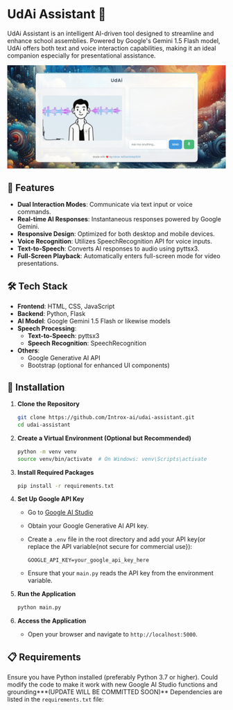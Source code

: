 # UdAi Assistant 🤖

UdAi Assistant is an intelligent AI-driven tool designed to streamline and enhance school assemblies. Powered by Google's Gemini 1.5 Flash model, UdAi offers both text and voice interaction capabilities, making it an ideal companion especially for presentational assistance.

![UdAi Interface](https://github.com/INTROX-AI/INTROX-AI/blob/eceefd0da19781bd943052b117ad97ed3fea77e1/assets/screenshotudai.jpeg)

## 🌟 Features

- **Dual Interaction Modes**: Communicate via text input or voice commands.
- **Real-time AI Responses**: Instantaneous responses powered by Google Gemini.
- **Responsive Design**: Optimized for both desktop and mobile devices.
- **Voice Recognition**: Utilizes SpeechRecognition API for voice inputs.
- **Text-to-Speech**: Converts AI responses to audio using pyttsx3.
- **Full-Screen Playback**: Automatically enters full-screen mode for video presentations.

## 🛠️ Tech Stack

- **Frontend**: HTML, CSS, JavaScript
- **Backend**: Python, Flask
- **AI Model**: Google Gemini 1.5 Flash or likewise models
- **Speech Processing**:
  - **Text-to-Speech**: pyttsx3
  - **Speech Recognition**: SpeechRecognition
- **Others**:
  - Google Generative AI API
  - Bootstrap (optional for enhanced UI components)

## 🚀 Installation

1. **Clone the Repository**

   ```bash
   git clone https://github.com/Introx-ai/udai-assistant.git
   cd udai-assistant
   ```

2. **Create a Virtual Environment (Optional but Recommended)**

   ```bash
   python -m venv venv
   source venv/bin/activate  # On Windows: venv\Scripts\activate
   ```

3. **Install Required Packages**

   ```bash
   pip install -r requirements.txt
   ```

4. **Set Up Google API Key**

   - Go to [Google AI Studio](https://aistudio.google.com/)
   - Obtain your Google Generative AI API key.
   - Create a `.env` file in the root directory and add your API key(or replace the API variable{not secure for commercial use}):

     ```env
     GOOGLE_API_KEY=your_google_api_key_here
     ```

   - Ensure that your `main.py` reads the API key from the environment variable.

5. **Run the Application**

   ```bash
   python main.py
   ```

6. **Access the Application**

   - Open your browser and navigate to `http://localhost:5000`.

## 📋 Requirements

Ensure you have Python installed (preferably Python 3.7 or higher).
Could modify the code to make it work with new Google AI Studio functions and grounding***(UPDATE WILL BE COMMITTED SOON)**
Dependencies are listed in the `requirements.txt` file:

